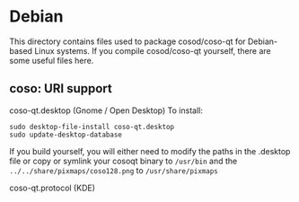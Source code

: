 
Debian
====================
This directory contains files used to package cosod/coso-qt
for Debian-based Linux systems. If you compile cosod/coso-qt yourself, there are some useful files here.

## coso: URI support ##


coso-qt.desktop  (Gnome / Open Desktop)
To install:

	sudo desktop-file-install coso-qt.desktop
	sudo update-desktop-database

If you build yourself, you will either need to modify the paths in
the .desktop file or copy or symlink your cosoqt binary to `/usr/bin`
and the `../../share/pixmaps/coso128.png` to `/usr/share/pixmaps`

coso-qt.protocol (KDE)

